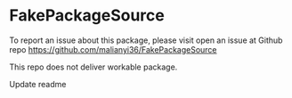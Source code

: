 # FakePackageSource
To report an issue about this package, please visit open an issue at Github repo https://github.com/malianyi36/FakePackageSource

This repo does not deliver workable package.

Update readme
